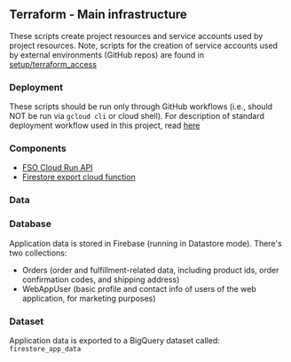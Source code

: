 ## Terraform - Main infrastructure

These scripts create project resources and service accounts used by project resources. Note, scripts for the creation of service accounts used by external environments (GitHub repos) are found in [setup/terraform_access](../setup/terraform_access/README.md) 

### Deployment

These scripts should be run only through GitHub workflows (i.e., should NOT be run via `gcloud cli` or cloud shell).
For description of standard deployment workflow used in this project, read [here](../../.github/workflows/README.md)
 
### Components 
- [FSO Cloud Run API](../modules/fso_api/README.md)
- [Firestore export cloud function](../modules/fso_api/README.md)

### Data
### Database
Application data is stored in Firebase (running in Datastore mode).
There's two collections: 
- Orders (order and fulfillment-related data, including product ids, order confirmation codes, and shipping address)
- WebAppUser (basic profile and contact info of users of the web application, for marketing purposes)

### Dataset 
Application data is exported to a BigQuery dataset called: `firestore_app_data`